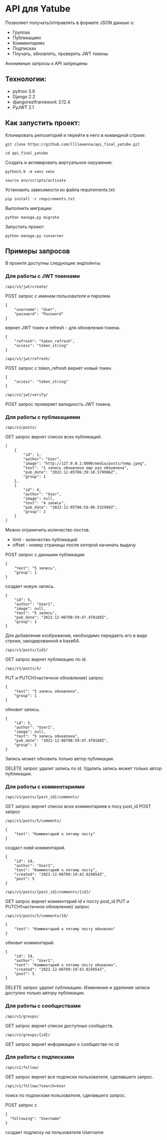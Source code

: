 # API для Yatube
Позволяет получать/отправлять в формате JSON данные о:
- Группах
- Публикациях
- Комментариях
- Подписках
- Плучать, обновлять, проверять JWT токены

Анонимные запросы к API запрещены

## Технологии:
- python 3.9
- Django 2.2
- djangorestframework 3.12.4
- PyJWT 2.1
## Как запустить проект:

Клонировать репозиторий и перейти в него в командной строке:

```
git clone https://github.com/lllleeenna/api_final_yatube.git
```

```
cd api_final_yatube
```

Cоздать и активировать виртуальное окружение:

```
python3.9 -m venv venv
```

```
source env/scripts/activate
```

Установить зависимости из файла requirements.txt:
```
pip install -r requirements.txt
```

Выполнить миграции:

```
python manage.py migrate
```

Запустить проект:

```
python manage.py runserver
```

## Примеры запросов
В проекте доступны следующие эндпойнты:

### Для работы с JWT токенами
```
/api/v1/jwt/create/
```
POST запрос с именем пользователя и паролем.
```
{
    "username": "User",
    "password": "Password"
}
```
вернет JWT токен и refresh - для обновления токена.
```
{
    "refresh": "token_refresh",
    "access": "token_string"
}
```

```
/api/v1/jwt/refresh/
```
POST запрос с token_refresh вернет новый токен.
```
{
    "access": "token_string"
}
```

```
/api/v1/jwt/verify/
```
POST запрос проверяет валидность JWT токена.

###  Для работы с публикациями
```
/api/v1/posts/
```
GET запрос вернет список всех публикаций.
```
[
    {
        "id": 1,
        "author": "User",
        "image": "http://127.0.0.1:8000/media/posts/temp.jpeg",
        "text": "1 запись обновлена еще раз обновлена",
        "pub_date": "2022-12-05T06:39:10.579986Z",
        "group": 1
    },
    {
        "id": 4,
        "author": "User",
        "image": null,
        "text": "4 запись",
        "pub_date": "2022-12-05T06:58:06.532989Z",
        "group": 2
    }
]
```
Можно ограничить количество постов.
- limit - количество публикаций
- offset - номер страницы после которой начинать выдачу

POST запрос с данными публикации
```
{
    "text": "5 запись",
    "group": 1
}
```
создает новую запись.
```
{
    "id": 5,
    "author": "User1",
    "image": null,
    "text": "5 запись",
    "pub_date": "2022-12-06T08:59:47.470180Z",
    "group": 1
}
```
Для добавления изображения, необходимо передаеть его в виде строки, закодированной в base64.


```
/api/v1/posts/{id}/
```
GET запрос вернет публикацию по id.

```
/api/v1/posts/5/
```
PUT и PUTCH(частичное обновление) запрос
```
{
    "text": "5 запись обновлена",
    "group": 1
}
```
обновит запись.
```
{
    "id": 5,
    "author": "User1",
    "image": null,
    "text": "5 запись обновлена",
    "pub_date": "2022-12-06T08:59:47.470180Z",
    "group": 1
}
```
Запись может обновить только автор публикации.

DELETE запрос удалит запись по id. Удалить запись может только автор публикации.


###  Для работы с комментариями
```
/api/v1/posts/{post_id}/comments/
```
GET запрос вернет список всех комментариев к посу post_id
POST запрос
```
/api/v1/posts/5/comments/
```
```
{
    "text": "Комментарий к пятому посту"
}
```
создаст новй комментарий.
```
{
    "id": 19,
    "author": "User1",
    "text": "Комментарий к пятому посту",
    "created": "2022-12-06T09:19:42.024854Z",
    "post": 5
}
```

```
/api/v1/posts/{post_id}/comments/{id}/
```
GET запрос вернет комментарий id к посту post_id 
PUT и PUTCH(частичное обновление) запрос
```
/api/v1/posts/5/comments/19/
```
```
{
    "text": "Комментарий к пятому посту обновлен"
}
```
обновит комментарий.
```
{
    "id": 19,
    "author": "User1",
    "text": "Комментарий к пятому посту обновлен",
    "created": "2022-12-06T09:19:42.024854Z",
    "post": 5
}
```
DELETE запрос удалит публикацию.
Изменение и удаление записи доступно только автору публикации.


###  Для работы с сообществами
```
/api/v1/groups/
```
GET запрос вернет список доступных сообществ.

```
/api/v1/groups/{id}/
```
GET запрос вернет информацию о сообществе по id


###  Для работы с подписками
```
/api/v1/follow/
```
GET запрос вернет все подписки пользователя, сделавшего запрос.

```
/api/v1/follow/?search=User
```
поиск по подпискам пользователя, сделавшего запрос.

POST запрос с 
```
{
  "following": "Username"
}
```
создает подписку на пользователя Username

